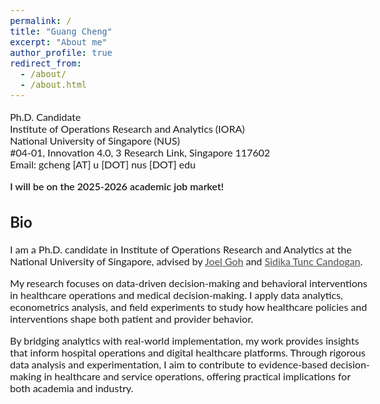 ```yaml
---
permalink: /
title: "Guang Cheng"
excerpt: "About me"
author_profile: true
redirect_from: 
  - /about/
  - /about.html
---  
```


<style>
@import url('https://fonts.googleapis.com/css2?family=Lato:ital,wght@0,100;0,300;0,400;0,700;0,900;1,100;1,300;1,400;1,700;1,900&display=swap');
</style>
<!-- <body style="font-family: sans-serif; font-size: 12pt;"> -->
<body style="font-family: Lato; font-size: 12pt;">
<!-- <body> -->

<!-- <h2 style="margin-top: 1em;">Info</h2>  -->
<p style="margin-top: 1em;">
  Ph.D. Candidate  <br>
  Institute of Operations Research and Analytics (IORA)  <br>
  National University of Singapore (NUS)   <br>
  #04-01, Innovation 4.0, 3 Research Link, Singapore 117602   <br>
  Email: gcheng [AT] u [DOT] nus [DOT] edu  <br>
</p>

<p style="font-weight: 600">I will be on the 2025-2026 academic job market!</p>

<h2>Bio</h2>
<p>
I am a Ph.D. candidate in Institute of Operations Research and Analytics at the National University of Singapore, advised by <a href="https://www.joelgoh.net/" target="_blank" style="color: rgb(73, 78, 82);">Joel Goh</a> and <a href="https://www.sidikatunccandogan.com/" target="_blank" style="color: rgb(73, 78, 82)">Sidika Tunc Candogan</a>.

My research focuses on data-driven decision-making and behavioral interventions in healthcare operations and medical decision-making. I apply data analytics, econometrics analysis, and field experiments to study how healthcare policies and interventions shape both patient and provider behavior.

By bridging analytics with real-world implementation, my work provides insights that inform hospital operations and digital healthcare platforms. Through rigorous data analysis and experimentation, I aim to contribute to evidence-based decision-making in healthcare and service operations, offering practical implications for both academia and industry.

</p>

</body>